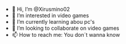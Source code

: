 - 👋 Hi, I’m @Xirusmino02
- 👀 I’m interested in video games  
- 🌱 I’m currently learning abou pc's
- 💞️ I’m looking to collaborate on video games
- 📫 How to reach me: You don´t wanna know

<!---
Xirusmino02/Xirusmino02 is a ✨ special ✨ repository because its `README.md` (this file) appears on your GitHub profile.
You can click the Preview link to take a look at your changes.
--->
